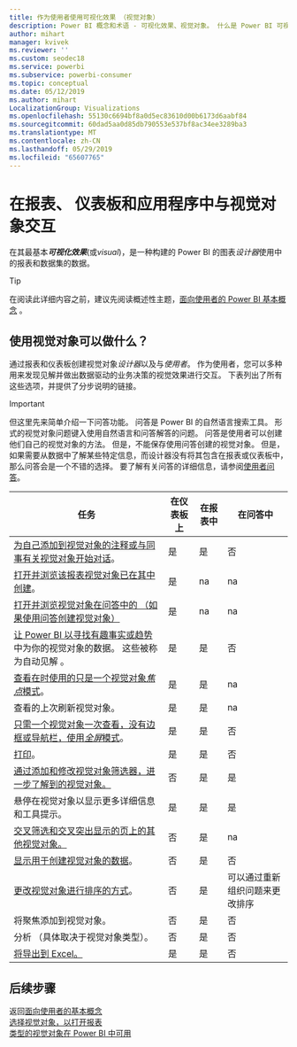 ```yaml
---
title: 作为使用者使用可视化效果 （视觉对象）
description: Power BI 概念和术语 - 可视化效果、视觉对象。 什么是 Power BI 可视化效果、视觉对象。
author: mihart
manager: kvivek
ms.reviewer: ''
ms.custom: seodec18
ms.service: powerbi
ms.subservice: powerbi-consumer
ms.topic: conceptual
ms.date: 05/12/2019
ms.author: mihart
LocalizationGroup: Visualizations
ms.openlocfilehash: 55130c6694bf8a0d5ec83610d00b6173d6aabf84
ms.sourcegitcommit: 60dad5aa0d85db790553e537bf8ac34ee3289ba3
ms.translationtype: MT
ms.contentlocale: zh-CN
ms.lasthandoff: 05/29/2019
ms.locfileid: "65607765"
---
```

# <a name="interact-with-visuals-in-reports-dashboards-and-apps"></a>在报表、 仪表板和应用程序中与视觉对象交互

在其最基本***可视化效果***(或*visual*)，是一种构建的 Power BI 的图表*设计器*使用中的报表和数据集的数据。 

> [!TIP]
> 在阅读此详细内容之前，建议先阅读概述性主题，[面向使用者的 Power BI 基本概念](end-user-basic-concepts.md)  。

## <a name="what-can-i-do-with-visuals"></a>使用视觉对象可以做什么？

通过报表和仪表板创建视觉对象*设计器*以及与*使用者*。 作为使用者，您可以多种用来发现见解并做出数据驱动的业务决策的视觉效果进行交互。 下表列出了所有这些选项，并提供了分步说明的链接。

> [!IMPORTANT]
> 但这里先来简单介绍一下问答功能。 问答是 Power BI 的自然语言搜索工具。 形式的视觉对象问题键入使用自然语言和问答解答的问题。 问答是使用者可以创建他们自己的视觉对象的方法。 但是，不能保存使用问答创建的视觉对象。 但是，如果需要从数据中了解某些特定信息，而设计器没有将其包含在报表或仪表板中，那么问答会是一个不错的选择。 要了解有关问答的详细信息，请参阅[使用者问答](end-user-q-and-a.md)。



|任务  |在仪表板上  |在报表中  | 在问答中
|---------|---------|---------|--------|
|[为自己添加到视觉对象的注释或与同事有关视觉对象开始对话](end-user-comment.md)。     |  是       |   是      |  否  |
|[打开并浏览该报表视觉对象已在其中创建](end-user-tiles.md)。     |    是     |   na      |  na |
|[打开并浏览视觉对象在问答中的 （如果使用问答创建视觉对象）](end-user-q-and-a.md)     |   是      |   na      |  na  |
|[让 Power BI 以寻找有趣事实或趋势](end-user-insights.md)中为你的视觉对象的数据。  这些被称为自动见解  。     |    是     |   是      | 否   |
|[查看在时使用的只是一个视觉对象*焦点*模式](end-user-focus.md)。     | 是        |   是      | na  |
|查看的上次刷新视觉对象。     |  是       |    是     | na  |
|[只需一个视觉对象一次查看，没有边框或导航栏，使用*全屏*模式](end-user-focus.md)。     |   是      |  是       | 否  |
|[打印](end-user-print.md)。     |  是       |   是      | 否  |
|[通过添加和修改视觉对象筛选器，进一步了解到的视觉对象。](end-user-report-filter.md)     |    否     |   是      | 是  |
|悬停在视觉对象以显示更多详细信息和工具提示。     |    是     |   是      | 是  |
|[交叉筛选和交叉突出显示的页上的其他视觉对象。](end-user-interactions.md)    |   否      |   是      | na  |
|[显示用于创建视觉对象的数据](end-user-show-data.md)。     |  否       |   是      | 否  |
| [更改视觉对象进行排序的方式](end-user-search-sort.md)。 | 否  | 是  | 可以通过重新组织问题来更改排序  |
| 将聚焦添加到视觉对象。 | 否  | 是  |  否 |
| 分析 （具体取决于视觉对象类型）。 | 否  | 是  | 否  |
| [将导出到 Excel。](end-user-export.md) | 是 | 是 | 否|

## <a name="next-steps"></a>后续步骤
返回[面向使用者的基本概念](end-user-basic-concepts.md)    
[选择视觉对象，以打开报表](end-user-report-open.md)    
[类型的视觉对象在 Power BI 中可用](end-user-visual-type.md)